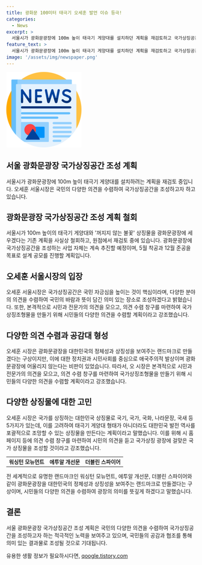```yaml
---
title: 광화문 100미터 태극기 오세훈 발언 이슈 등극!
categories:
  - News
excerpt: >
  서울시가 광화문광장에 100m 높이 태극기 게양대를 설치하던 계획을 재검토하고 국가상징공간 조성을 다시 검토하기로 했다. 오 시장은 국민의 바람을 수렴하여 의미 있는 장소로 조성하겠다고 밝혔으며, 시민과 전문가의 다양한 의견을 수렴하고 국가 상징물을 조화롭게 조성할 계획이다. 국가상징 조형물의 형태·높이·기념할 사건과 인물을 비롯한 모든 부문에서 시민 의견을 듣기 위한 계획도 발표되었다.
feature_text: >
  서울시가 광화문광장에 100m 높이 태극기 게양대를 설치하던 계획을 재검토하고 국가상징공간 조성을 다시 검토하기로 했다. 오 시장은 국민의 바람을 수렴하여 의미 있는 장소로 조성하겠다고 밝혔으며, 시민과 전문가의 다양한 의견을 수렴하고 국가 상징물을 조화롭게 조성할 계획이다. 국가상징 조형물의 형태·높이·기념할 사건과 인물을 비롯한 모든 부문에서 시민 의견을 듣기 위한 계획도 발표되었다.
image: '/assets/img/newspaper.png'
---
```


<p><img src="/assets/img/newspaper.png" alt="kimp 속보" /></p>

<h2 data-ke-size="size26">서울 광화문광장 국가상징공간 조성 계획</h2>

<p data-ke-size="size16">서울시가 광화문광장에 100m 높이 태극기 게양대를 설치하려는 계획을 재검토 중입니다. 오세훈 서울시장은 국민의 다양한 의견을 수렴하여 국가상징공간을 조성하고자 하고 있습니다.</p>

<h2 data-ke-size="size24">광화문광장 국가상징공간 조성 계획 철회</h2>

<p data-ke-size="size16">서울시가 100m 높이의 태극기 게양대와 '꺼지지 않는 불꽃' 상징물을 광화문광장에 세우겠다는 기존 계획을 사실상 철회하고, 원점에서 재검토 중에 있습니다. 광화문광장에 국가상징공간을 조성하는 사업 자체는 계속 추진할 예정이며, 5월 착공과 12월 준공을 목표로 설계 공모를 진행할 계획입니다.</p>

<h2 data-ke-size="size24">오세훈 서울시장의 입장</h2>

<p data-ke-size="size16">오세훈 서울시장은 국가상징공간은 국민 자긍심을 높이는 것이 핵심이라며, 다양한 분야의 의견을 수렴하여 국민의 바람과 뜻이 담긴 의미 있는 장소로 조성하겠다고 밝혔습니다. 또한, 본격적으로 시민과 전문가의 의견을 모으고, 의견 수렴 창구를 마련하여 국가상징조형물을 만들기 위해 시민들의 다양한 의견을 수렴할 계획이라고 강조했습니다.</p>

<h2 data-ke-size="size24">다양한 의견 수렴과 공감대 형성</h2>

<p data-ke-size="size16">오세훈 시장은 광화문광장을 대한민국의 정체성과 상징성을 보여주는 랜드마크로 만들겠다는 구상이지만, 이에 대한 정치권과 시민사회를 중심으로 애국주의적 발상이며 광화문광장에 어울리지 않는다는 비판이 있었습니다. 따라서, 오 시장은 본격적으로 시민과 전문가의 의견을 모으고, 의견 수렴 창구를 마련하여 국가상징조형물을 만들기 위해 시민들의 다양한 의견을 수렴할 계획이라고 강조했습니다.</p>

<h2 data-ke-size="size24">다양한 상징물에 대한 고민</h2>

<p data-ke-size="size16">오세훈 시장은 국가를 상징하는 대한민국 상징물로 국기, 국가, 국화, 나라문장, 국새 등 5가지가 있는데, 이를 고려하여 태극기 게양대 형태가 아니더라도 대한민국 발전 역사를 포괄적으로 조망할 수 있는 상징물을 만든다는 계획이라고 말했습니다. 이를 위해 시 홈페이지 등에 의견 수렴 창구를 마련하여 시민의 의견을 듣고 국가상징 광장에 걸맞은 국가 상징물을 조성할 것이라고 강조했습니다.</p>

<table>
    <tr>
        <td style="text-align: center; height: 17px;"><b>워싱턴 모뉴먼트</b></td>
        <td style="text-align: center; height: 17px;"><b>에투알 개선문</b></td>
        <td style="text-align: center; height: 17px;"><b>더블린 스파이어</b></td>
    </tr>
</table>

<p data-ke-size="size16">전 세계적으로 유명한 랜드마크인 워싱턴 모뉴먼트, 에투알 개선문, 더블린 스파이어와 같이 광화문광장을 대한민국의 정체성과 상징성을 보여주는 랜드마크로 만들겠다는 구상이며, 시민들의 다양한 의견을 수렴하여 광장의 의미를 뜻깊게 하겠다고 말했습니다.</p>

<h2 data-ke-size="size24">결론</h2>

<p data-ke-size="size16">서울 광화문광장 국가상징공간 조성 계획은 국민의 다양한 의견을 수렴하여 국가상징공간을 조성하고자 하는 적극적인 노력을 보여주고 있으며, 국민들의 공감과 협조를 통해 의미 있는 결과물로 조성될 것으로 기대됩니다.</p>
유용한 생활 정보가 필요하시다면, <a href="https://qoogle.tistory.com" rel="dofollow">qoogle.tistory.com</a>


